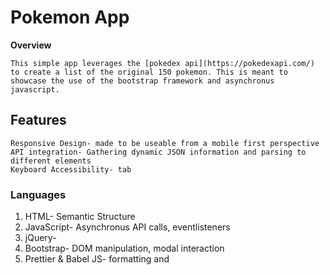# Pokemon App

**Overview**

    This simple app leverages the [pokedex api](https://pokedexapi.com/) to create a list of the original 150 pokemon. This is meant to showcase the use of the bootstrap framework and asynchronus javascript. 
## Features

    Responsive Design- made to be useable from a mobile first perspective
    API integration- Gathering dynamic JSON information and parsing to different elements 
    Keyboard Accessibility- tab

### Languages

1. HTML- Semantic Structure  
2. JavaScript- Asynchronus API calls, eventlisteners
3. jQuery-
4. Bootstrap- DOM manipulation, modal interaction  
5. Prettier & Babel JS- formatting and 
